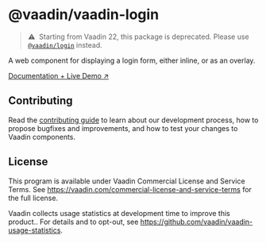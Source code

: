 # @vaadin/vaadin-login

> ⚠️&nbsp; Starting from Vaadin 22, this package is deprecated.
> Please use [`@vaadin/login`](https://www.npmjs.com/package/@vaadin/login) instead.

A web component for displaying a login form, either inline, or as an overlay.

[Documentation + Live Demo ↗](https://vaadin.com/docs/latest/components/login)

## Contributing

Read the [contributing guide](https://vaadin.com/docs/latest/contributing/overview) to learn about our development process, how to propose bugfixes and improvements, and how to test your changes to Vaadin components.

## License

This program is available under Vaadin Commercial License and Service Terms.
See https://vaadin.com/commercial-license-and-service-terms for the full
license.

Vaadin collects usage statistics at development time to improve this product..
For details and to opt-out, see https://github.com/vaadin/vaadin-usage-statistics.
